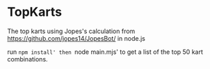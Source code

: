 # TopKarts
The top karts using Jopes's calculation from https://github.com/jopes14/JopesBot/ in node.js

run `npm install' then `node main.mjs' to get a list of the top 50 kart combinations.
